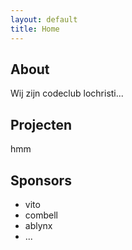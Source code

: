 ```yaml
---
layout: default
title: Home
---
```


## About
Wij zijn codeclub lochristi... 


## Projecten
hmm

## Sponsors
- vito
- combell
- ablynx
- ...
